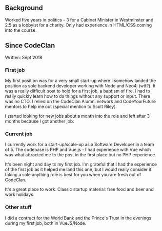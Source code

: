 ## Background

Worked five years in politics - 3 for a Cabinet Minister in Westminster and 2.5 as a lobbyist for a charity. Only had experience in HTML/CSS coming into the course.

## Since CodeClan
Written: Sept 2018

### First job

My first position was for a very small start-up where I somehow landed the position as sole backend developer working with Node and Neo4j (wtf?). It was a really difficult post to hold for a first job, a baptism of fire. I had to really quickly learn how to do things without any support or input. There was no CTO. I relied on the CodeClan Alumni network and CodeYourFuture mentors to help me out (special mention to Scott Riley).

I started looking for new jobs about a month into the role and left after 3 months because I got another job:

### Current job

I currently work for a start-up/scale-up as a Software Developer in a team of 5. The codebase is PHP and Vue.js - I had experience with Vue which was what attracted me to the post in the first place but no PHP experience.

It's been night and day to my first job. I'm grateful that I had the experience of the first job as it helped me land this one, but I would really consider if taking a sole anything role is best for you when you are fresh out of CodeClan.

It's a great place to work. Classic startup material: free food and beer and work holidays.

### Other stuff

I did a contract for the World Bank and the Prince's Trust in the evenings during my first job, both in VueJS/Node.

